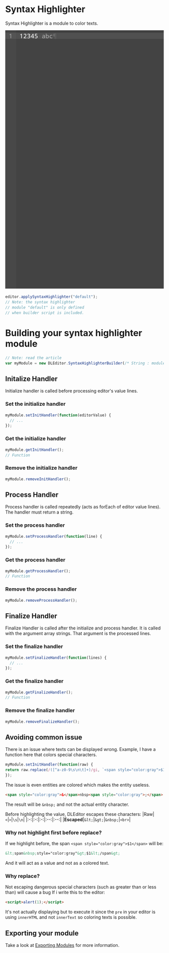 # Syntax Highlighter
Syntax Highlighter is a module to color texts.

![Syntax Highlighter](../img/highlight.jpg)

```js
editor.applySyntaxHighlighter("default");
// Note: the syntax highlighter
// module "default" is only defined
// when builder script is included.
```

# Building your syntax highlighter module
```js
// Note: read the article 
var myModule = new DLEditor.SyntaxHighlighterBuilder(/* String : module name */);
```

## Initalize Handler

Initialize handler is called before processing editor's value lines.


### Set the initialize handler
```js
myModule.setInitHandler(function(editorValue) {
  // ...
});
```

### Get the initialize handler
```js
myModule.getInitHandler();
// Function
```

### Remove the initialize handler
```js
myModule.removeInitHandler();
```

## Process Handler

Process handler is called repeatedly (acts as forEach of editor value lines).
The handler must return a string.

### Set the process handler
```js
myModule.setProcessHandler(function(line) {
  // ...
});
```

### Get the process handler
```js
myModule.getProcessHandler();
// Function
```

### Remove the process handler
```js
myModule.removeProcessHandler();
```

## Finalize Handler

Finalize Handler is called after the initialize and process handler.
It is called with the argument array strings.
That argument is the processed lines.

### Set the finalize handler
```js
myModule.setFinalizeHandler(function(lines) {
  // ...
});
```

### Get the finalize handler
```js
myModule.getFinalizeHandler();
// Function
```

### Remove the finalize handler
```js
myModule.removeFinalizeHandler();
```

## Avoiding common issue
There is an issue where texts can be displayed wrong.
Example, I have a function here that colors special characters.

```js
myModule.setInitHandler(function(raw) {
return raw.replace(/([^a-z0-9\s\n\t]+)/gi, `<span style="color:gray">$1</span>`);
});
```

The issue is even entities are colored which makes the entity useless.
```html
<span style="color:gray">&</span>nbsp<span style="color:gray">;</span>
```

The result will be `&nbsp;` and not the actual entity character.

Before highlighting the value, DLEditor escapes these characters:
|Raw|`<`|`>`|`\s`|`\n`|
|:-:|:-:|:-:|:--:|:--:|
|**Escaped**|`&lt;`|`&gt;`|`&nbsp;`|`<br>`|

### Why not highlight first before replace?
If we highlight before, the span `<span style="color:gray">$1</span>` will be:

```html
&lt;span&nbsp;style="color:gray"&gt;$1&lt;/span&gt;
```

And it will act as a value and not as a colored text.

### Why replace?
Not escaping dangerous special characters (such as greater than or less than) will cause a bug
If i write this to the editor:

```html
<script>alert(1);</script>
```

It's not actually displaying but to execute it since the `pre` in your editor is using `innerHTML` and not `innerText` so coloring texts is possible.

## Exporting your module
Take a look at [Exporting Modules](#) for more information.
